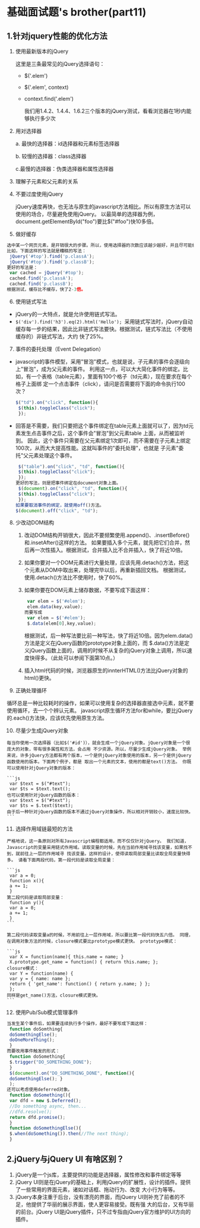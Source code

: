# 基础面试题's brother(part11)

## 1.针对jquery性能的优化方法

1. 使用最新版本的jQuery

   这里是三条最常见的jQuery选择语句：

   * $('.elem') 

   * $('.elem', context) 

   * context.find('.elem') 

     我们用1.4.2、1.4.4、1.6.2三个版本的jQuery测试，看看浏览器在1秒内能够执行多少次

2. 用对选择器

   a. 最快的选择器：id选择器和元素标签选择器 

   b. 较慢的选择器：class选择器

   c.最慢的选择器：伪类选择器和属性选择器

3. 理解子元素和父元素的关系

4. 不要过度使用jQuery

   jQuery速度再快，也无法与原生的javascript方法相比。所以有原生方法可以使用的场合，尽量避免使用jQuery。 以最简单的选择器为例，document.getElementById("foo")要比$("#foo")快10多倍。

5.  做好缓存

   ```js
   选中某一个网页元素，是开销很大的步骤。所以，使用选择器的次数应该越少越好，并且尽可能缓存选中的结果，便于以后反复使用。
   比如，下面这样的写法就是糟糕的写法：
    jQuery('#top').find('p.classA');
    jQuery('#top').find('p.classB');
   更好的写法是：
    var cached = jQuery('#top');
    cached.find('p.classA');
    cached.find('p.classB');
   根据测试，缓存比不缓存，快了2-3倍。
   ```

6.  使用链式写法

   * jQuery的一大特点，就是允许使用链式写法。 
   * `$('div').find('h3').eq(2).html('Hello'); `采用链式写法时，jQuery自动缓存每一步的结果，因此比非链式写法要快。根据测试，链式写法比（不使用缓存的）非链式写法，大约 快了25%。

7.  事件的委托处理（Event Delegation）

* javascript的事件模型，采用"冒泡"模式，也就是说，子元素的事件会逐级向上"冒泡"，成为父元素的事件。 利用这一点，可以大大简化事件的绑定。比如，有一个表格（table元素），里面有100个格子（td元素），现在要求在每个格子上面绑 定一个点击事件（click），请问是否需要将下面的命令执行100次？

  ```js
  $("td").on("click", function(){
   $(this).toggleClass("click");
   });
  ```

* 回答是不需要，我们只要把这个事件绑定在table元素上面就可以了，因为td元素发生点击事件之后，这个事件会"冒泡"到父元素table 上面，从而被监听到。 因此，这个事件只需要在父元素绑定1次即可，而不需要在子元素上绑定100次，从而大大提高性能。这就叫事件的"委托处理"，也就是 子元素"委托"父元素处理这个事件。

  ```js
   $("table").on("click", "td", function(){
   $(this).toggleClass("click");
   });
  更好的写法，则是把事件绑定在document对象上面。
   $(document).on("click", "td", function(){
   $(this).toggleClass("click");
   });
  如果要取消事件的绑定，就使用off()方法。
  $(document).off("click", "td");
  ```

8. 少改动DOM结构

   1. 改动DOM结构开销很大，因此不要频繁使用.append()、.insertBefore()和.insetAfter()这样的方法。 如果要插入多个元素，就先把它们合并，然后再一次性插入。根据测试，合并插入比不合并插入，快了将近10倍。

   2. 如果你要对一个DOM元素进行大量处理，应该先用.detach()方法，把这个元素从DOM中取出来，处理完毕以后，再重新插回文档。 根据测试，使用.detach()方法比不使用时，快了60%。

   3. 如果你要在DOM元素上储存数据，不要写成下面这样：

      ```js
       var elem = $('#elem');
       elem.data(key,value);
      而要写成
       var elem = $('#elem');
       $.data(elem[0],key,value);
      ```

      根据测试，后一种写法要比前一种写法，快了将近10倍。因为elem.data()方法是定义在jQuery函数的prototype对象上面的，而 $.data()方法是定义jQuery函数上面的，调用的时候不从复杂的jQuery对象上调用，所以速度快得多。（此处可以参阅下面第10点。）

   4. 插入html代码的时候，浏览器原生的innterHTML()方法比jQuery对象的html()更快。

   

9.  正确处理循环

   循环总是一种比较耗时的操作，如果可以使用复杂的选择器直接选中元素，就不要使用循环，去一个个辨认元素。 javascript原生循环方法for和while，要比jQuery的.each()方法快，应该优先使用原生方法。

10.  尽量少生成jQuery对象

    每当你使用一次选择器（比如$('#id')），就会生成一个jQuery对象。jQuery对象是一个很庞大的对象，带有很多属性和方法，会占用 不少资源。所以，尽量少生成jQuery对象。 举例来说，许多jQuery方法都有两个版本，一个是供jQuery对象使用的版本，另一个是供jQuery函数使用的版本。下面两个例子，都是 取出一个元素的文本，使用的都是text()方法。 你既可以使用针对jQuery对象的版本：

    ```js
     var $text = $("#text");
     var $ts = $text.text();
    也可以使用针对jQuery函数的版本：
     var $text = $("#text");
     var $ts = $.text($text);
    由于后一种针对jQuery函数的版本不通过jQuery对象操作，所以相对开销较小，速度比较快。
    ```

11.  选择作用域链最短的方法

    严格地说，这一条原则对所有Javascript编程都适用，而不仅仅针对jQuery。 我们知道，Javascript的变量采用链式作用域。读取变量的时候，先在当前作用域寻找该变量，如果找不到，就前往上一层的作用域寻 找该变量。这样的设计，使得读取局部变量比读取全局变量快得多。 请看下面两段代码，第一段代码是读取全局变量：

    ```js
     var a = 0;
     function x(){
     a += 1;
     }
    第二段代码是读取局部变量：
     function y(){
     var a = 0;
     a += 1;
     }
    ```

    第二段代码读取变量a的时候，不用前往上一层作用域，所以要比第一段代码快五六倍。 同理，在调用对象方法的时候，closure模式要比prototype模式更快。 prototype模式：

    ```js
     var X = function(name){ this.name = name; }
     X.prototype.get_name = function() { return this.name; };
    closure模式：
     var Y = function(name) {
     var y = { name: name };
     return { 'get_name': function() { return y.name; } };
     };
    同样是get_name()方法，closure模式更快。
    ```

12.  使用Pub/Sub模式管理事件

```js
当发生某个事件后，如果要连续执行多个操作，最好不要写成下面这样：
 function doSomthing{
 doSomethingElse();
 doOneMoreThing();
 }
而要改用事件触发的形式：
 function doSomething{
 $.trigger("DO_SOMETHING_DONE");
 }
 $(document).on("DO_SOMETHING_DONE", function(){
 doSomethingElse(); }
 );
还可以考虑使用deferred对象。
 function doSomething(){
 var dfd = new $.Deferred();
 //Do something async, then...
 //dfd.resolve();
 return dfd.promise();
 }
 function doSomethingElse(){
 $.when(doSomething()).then(//The next thing);
 }
```

## 2.jQuery与jQuery UI 有啥区别？

1. jQuery是一个js库，主要提供的功能是选择器，属性修改和事件绑定等等
2. jQuery UI则是在jQuery的基础上，利用jQuery的扩展性，设计的插件。提供了一些常用的界面元素，诸如对话框、拖动行为、改变 大小行为等等。 
3. jQuery本身注重于后台，没有漂亮的界面，而jQuery UI则补充了前者的不足，他提供了华丽的展示界面，使人更容易接受。既有强 大的后台，又有华丽的前台。jQuery UI是jQuery插件，只不过专指由jQuery官方维护的UI方向的插件。













































































